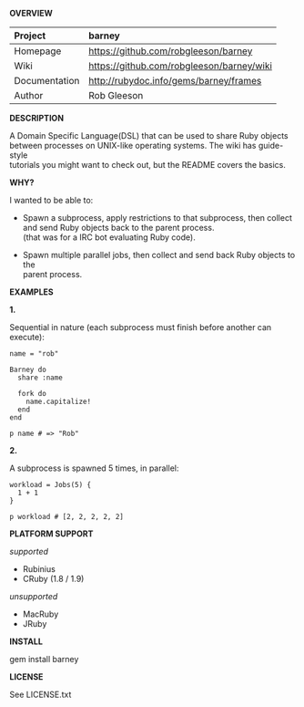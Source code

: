 __OVERVIEW__


| Project         | barney    
|:----------------|:--------------------------------------------------
| Homepage        | https://github.com/robgleeson/barney
| Wiki            | https://github.com/robgleeson/barney/wiki
| Documentation   | http://rubydoc.info/gems/barney/frames 
| Author          | Rob Gleeson             


__DESCRIPTION__

  A Domain Specific Language(DSL) that can be used to share Ruby objects   
  between processes on UNIX-like operating systems. The wiki has guide-style  
  tutorials you might want to check out, but the README covers the basics.  

__WHY?__

I wanted to be able to:  

* Spawn a subprocess, apply restrictions to that subprocess, then collect   
  and send Ruby objects back  to the parent process.  
  (that was for a IRC bot evaluating Ruby code).

* Spawn multiple parallel jobs, then collect and send back Ruby objects to the  
  parent process.


__EXAMPLES__

__1.__

Sequential in nature (each subprocess must finish before another can execute):

    name = "rob"

    Barney do
      share :name
      
      fork do 
        name.capitalize!
      end
    end

    p name # => "Rob"
    
__2.__

A subprocess is spawned 5 times, in parallel:

    workload = Jobs(5) {
      1 + 1
    }

    p workload # [2, 2, 2, 2, 2]

__PLATFORM SUPPORT__

_supported_

  * Rubinius
  * CRuby (1.8 / 1.9)

_unsupported_
  
  * MacRuby
  * JRuby

__INSTALL__

  gem install barney

__LICENSE__

  
  See LICENSE.txt


 
